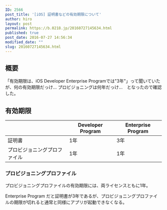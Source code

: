 ```yaml
---
ID: 2566
post_title: '[iOS] 証明書などの有効期限について'
author: hiro
layout: post
permalink: https://b.0218.jp/20160727145634.html
published: true
post_date: 2016-07-27 14:56:34
modified_date: ""
slug: 20160727145634.html
---
```

<h2>概要</h2>
「有効期限は、iOS Developer Enterprise Programでは"3年"」って聞いていたが、何の有効期限だっけ… プロビジョニングは何年だっけ…　となったので確認した。
<h2>有効期限</h2>
<table>
<thead>
<tr>
<th></th>
<th>Developer Program</th>
<th>Enterprise Program</th>
</tr>
</thead>
<tbody>
<tr>
<td>証明書</td>
<td>1年</td>
<td>3年</td>
</tr>
<tr>
<td>プロビジョニングプロファイル</td>
<td>1年</td>
<td>1年</td>
</tr>
</tbody>
</table>

<h3>プロビジョニングプロファイル</h3>
プロビジョニングプロファイルの有効期限には、両ライセンスともに1年。

Enterprise Program だと証明書が3年であるが、プロビジョニングプロファイルの期限が切れると通常と同様にアプリが起動できなくなる。